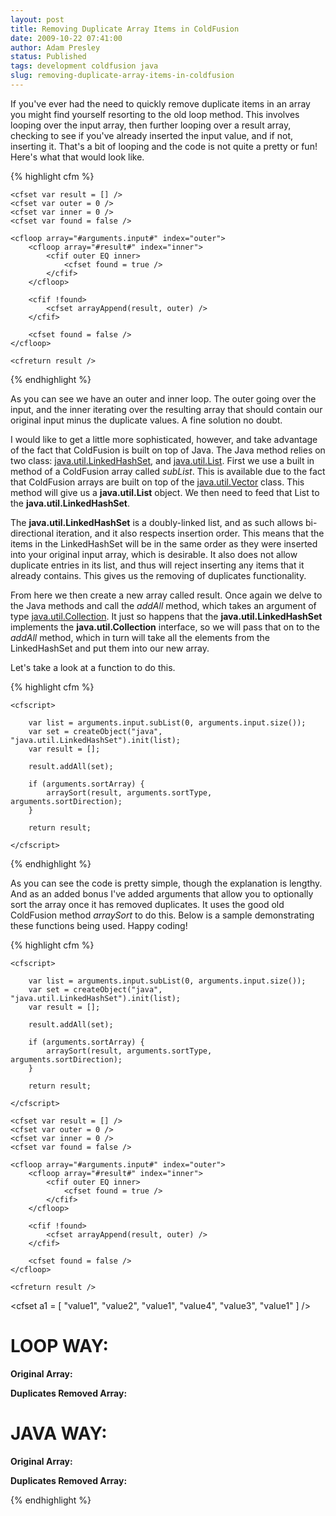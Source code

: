 ```yaml
---
layout: post
title: Removing Duplicate Array Items in ColdFusion
date: 2009-10-22 07:41:00
author: Adam Presley
status: Published
tags: development coldfusion java
slug: removing-duplicate-array-items-in-coldfusion
---
```


If you've ever had the need to quickly remove duplicate items in an
array you might find yourself resorting to the old loop method. This
involves looping over the input array, then further looping over a
result array, checking to see if you've already inserted the input
value, and if not, inserting it. That's a bit of looping and the code is
not quite a pretty or fun! Here's what that would look like.

{% highlight cfm %}
<cffunction name="removeDuplicatesFromArrayLoop" returntype="array" access="public" output="false">
	<cfargument name="input" type="array" required="true" />

	<cfset var result = [] />
	<cfset var outer = 0 />
	<cfset var inner = 0 />
	<cfset var found = false />

	<cfloop array="#arguments.input#" index="outer">
		<cfloop array="#result#" index="inner">
			<cfif outer EQ inner>
				<cfset found = true />
			</cfif>
		</cfloop>

		<cfif !found>
			<cfset arrayAppend(result, outer) />
		</cfif>

		<cfset found = false />
	</cfloop>

	<cfreturn result />
</cffunction>
{% endhighlight %}

As you can see we have an outer and inner loop. The outer going over the
input, and the inner iterating over the resulting array that should
contain our original input minus the duplicate values. A fine solution
no doubt.

I would like to get a little more sophisticated, however, and take
advantage of the fact that ColdFusion is built on top of Java. The Java
method relies on two class: [java.util.LinkedHashSet](http://java.sun.com/javase/6/docs/api/java/util/LinkedHashSet.html), and
[java.util.List](http://java.sun.com/javase/6/docs/api/java/util/List.html). First we use a built in method of a ColdFusion array
called *subList*. This is available due to the fact that ColdFusion
arrays are built on top of the [java.util.Vector](http://java.sun.com/javase/6/docs/api/java/util/Vector.html) class. This method
will give us a **java.util.List** object. We then need to feed that List
to the **java.util.LinkedHashSet**.

The **java.util.LinkedHashSet** is a doubly-linked list, and as such
allows bi-directional iteration, and it also respects insertion order.
This means that the items in the LinkedHashSet will be in the same order
as they were inserted into your original input array, which is
desirable. It also does not allow duplicate entries in its list, and
thus will reject inserting any items that it already contains. This
gives us the removing of duplicates functionality.

From here we then create a new array called result. Once again we delve
to the Java methods and call the *addAll* method, which takes an
argument of type [java.util.Collection](http://java.sun.com/javase/6/docs/api/java/util/Collection.html). It just so happens that the
**java.util.LinkedHashSet** implements the **java.util.Collection**
interface, so we will pass that on to the *addAll* method, which in turn
will take all the elements from the LinkedHashSet and put them into our
new array.

Let's take a look at a function to do this.

{% highlight cfm %}
<cffunction name="removeDuplicatesFromArray" returntype="array" access="public" output="false">
	<cfargument name="input" type="array" required="true" />
	<cfargument name="sortArray" type="boolean" required="false" default="false" />
	<cfargument name="sortType" type="string" required="false" default="textnocase" />
	<cfargument name="sortDirection" type="string" required="false" default="asc" />

	<cfscript>

		var list = arguments.input.subList(0, arguments.input.size());
		var set = createObject("java", "java.util.LinkedHashSet").init(list);
		var result = [];

		result.addAll(set);

		if (arguments.sortArray) {
			arraySort(result, arguments.sortType, arguments.sortDirection);
		}

		return result;

	</cfscript>
</cffunction>
{% endhighlight %}

As you can see the code is pretty simple, though the explanation is
lengthy. And as an added bonus I've added arguments that allow you to
optionally sort the array once it has removed duplicates. It uses the
good old ColdFusion method *arraySort* to do this. Below is a sample
demonstrating these functions being used. Happy coding!

{% highlight cfm %}
<cffunction name="removeDuplicatesFromArray" returntype="array" access="public" output="false">
	<cfargument name="input" type="array" required="true" />
	<cfargument name="sortArray" type="boolean" required="false" default="false" />
	<cfargument name="sortType" type="string" required="false" default="textnocase" />
	<cfargument name="sortDirection" type="string" required="false" default="asc" />

	<cfscript>

		var list = arguments.input.subList(0, arguments.input.size());
		var set = createObject("java", "java.util.LinkedHashSet").init(list);
		var result = [];

		result.addAll(set);

		if (arguments.sortArray) {
			arraySort(result, arguments.sortType, arguments.sortDirection);
		}

		return result;

	</cfscript>
</cffunction>

<cffunction name="removeDuplicatesFromArrayLoop" returntype="array" access="public" output="false">
	<cfargument name="input" type="array" required="true" />

	<cfset var result = [] />
	<cfset var outer = 0 />
	<cfset var inner = 0 />
	<cfset var found = false />

	<cfloop array="#arguments.input#" index="outer">
		<cfloop array="#result#" index="inner">
			<cfif outer EQ inner>
				<cfset found = true />
			</cfif>
		</cfloop>

		<cfif !found>
			<cfset arrayAppend(result, outer) />
		</cfif>

		<cfset found = false />
	</cfloop>

	<cfreturn result />
</cffunction>


<cfset a1 = [ "value1", "value2", "value1", "value4", "value3", "value1" ] />

<cfoutput>

<h1>LOOP WAY:</h1>

<strong>Original Array:</strong>
<cfdump var="#a1#" />

<cfset a1NoDuplicates = removeDuplicatesFromArrayLoop(a1) />

<strong>Duplicates Removed Array:</strong>
<cfdump var="#a1NoDuplicates#" />


<h1>JAVA WAY:</h1>

<strong>Original Array:</strong>
<cfdump var="#a1#" />

<cfset a1NoDuplicates = removeDuplicatesFromArray(a1) />

<strong>Duplicates Removed Array:</strong>
<cfdump var="#a1NoDuplicates#" />

</cfoutput>
{% endhighlight %}
